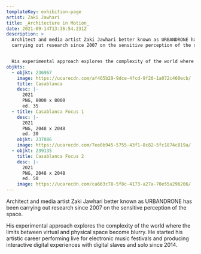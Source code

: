 ```yaml
---
templateKey: exhibition-page
artist: Zaki Jawhari
title: _Architecture in Motion_
date: 2021-09-14T13:36:54.231Z
description: >
  Architect and media artist Zaki Jawhari better known as URBANDRONE has been
  carrying out research since 2007 on the sensitive perception of the space. 


  His experimental approach explores the complexity of the world where the limits between virtual and physical space become blurry. He started his artistic career performing live for electronic music festivals and producing interactive digital experiences with digital slaves and solo since 2014.
objkts:
  - objkt: 236967
    image: https://ucarecdn.com/af405b29-9dce-4fcd-9f20-1a072c460ecb/
    title: Casablanca
    desc: |-
      2021
      PNG, 8000 x 8000
      ed. 35
  - title: Casablanca Focus 1
    desc: |-
      2021
      PNG, 2048 x 2048
      ed. 30
    objkt: 237886
    image: https://ucarecdn.com/7ee0b945-5755-43f1-8c82-5fc1874c819a/
  - objkt: 239135
    title: Casablanca Focus 2
    desc: |-
      2021
      PNG, 2048 x 2048
      ed. 50
    image: https://ucarecdn.com/ca663c78-5f8c-4173-a27a-70e55a296206/
---
```

Architect and media artist Zaki Jawhari better known as URBANDRONE has been carrying out research since 2007 on the sensitive perception of the space. 

His experimental approach explores the complexity of the world where the limits between virtual and physical space become blurry. He started his artistic career performing live for electronic music festivals and producing interactive digital experiences with digital slaves and solo since 2014.